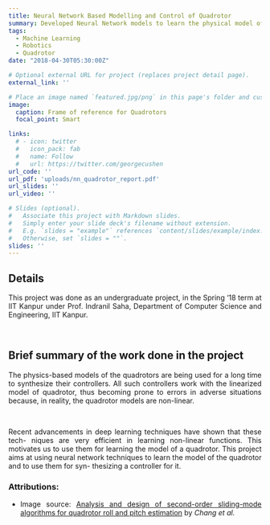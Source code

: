 ```yaml
---
title: Neural Network Based Modelling and Control of Quadrotor
summary: Developed Neural Network models to learn the physical model of Quadrotor and synthesize its contoller
tags:
  - Machine Learning
  - Robotics
  - Quadrotor
date: "2018-04-30T05:30:00Z"

# Optional external URL for project (replaces project detail page).
external_link: ''

# Place an image named `featured.jpg/png` in this page's folder and customize its options here.
image:
  caption: Frame of reference for Quadrotors
  focal_point: Smart

links:
  # - icon: twitter
  #   icon_pack: fab
  #   name: Follow
  #   url: https://twitter.com/georgecushen
url_code: ''
url_pdf: 'uploads/nn_quadrotor_report.pdf'
url_slides: ''
url_video: ''

# Slides (optional).
#   Associate this project with Markdown slides.
#   Simply enter your slide deck's filename without extension.
#   E.g. `slides = "example"` references `content/slides/example/index.md`.
#   Otherwise, set `slides = ""`.
slides: ''
---
```


<!-- <h2 >Location</h2> -->
<!-- This project was done as a industrial software internship at Hike Pvt. Ltd., New Delhi, during May ‘17 - Jul ‘17, the summer of my second year. -->
<!-- This project was taken as part of the Robotics club at IIT Kanpur during my first two years at IIT Kanpur. -->


<h2 >Details</h2>
<!-- This project was started as part of the course CS657: Information Retrieval, in the Spring ‘18 term at IIT Kanpur under Prof. Arnab Bhattacharya, Department of Computer Science and Engineering, IIT Kanpur. It was later continued beyond the course into my second undergraduate research project. -->
<!-- This project was done as part of the course CS771: Machine Learning Techniques, in the Fall ‘17 term at IIT Kanpur under Prof. Purushottam Kar, Department of Computer Science and Engineering, IIT Kanpur. -->
<p style="text-align: justify;">This project was done as an undergraduate project, in the Spring ‘18 term at IIT Kanpur under Prof. Indranil Saha, Department of Computer Science and Engineering, IIT Kanpur.</p>

<br>

<h2>Brief summary of the work done in the project</h2>
<p style="text-align: justify;">The physics-based models of the quadrotors are being used for a long time to synthesize their controllers. All such controllers work with the linearized model of quadrotor, thus becoming prone to errors in adverse situations because, in reality, the quadrotor models are non-linear.</p>

<br>

<p style="text-align: justify;">Recent advancements in deep learning techniques have shown that these tech- niques are very efficient in learning non-linear functions. This motivates us to use them for learning the model of a quadrotor. This project aims at using neural network techniques to learn the model of the quadrotor and to use them for syn- thesizing a controller for it.</p>


<h3>Attributions:</h3>
<ul style="text-align: justify;">
  <!-- <li><a href="https://commons.wikimedia.org/wiki/File:Ada_horizon_green_logo_with_slogan.svg">"Ada programming language logo (2023)"</a> by <a href="https://commons.wikimedia.org/wiki/User:Captain-Haddock17">William J. Franck</a> is licensed under <a href="https://creativecommons.org/publicdomain/zero/1.0/deed.en">CC0 1.0</a> / Merged with other images</li> -->
  <li>Image source: <a href="https://www.sciencedirect.com/science/article/pii/S0019057817305621">Analysis and design of second-order sliding-mode algorithms for quadrotor roll and pitch estimation</a> by <i>Chang et al.</i></li>
</ul>